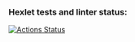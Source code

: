 ### Hexlet tests and linter status:
[![Actions Status](https://github.com/IrinaKurb/frontend-project-46/workflows/hexlet-check/badge.svg)](https://github.com/IrinaKurb/frontend-project-46/actions)